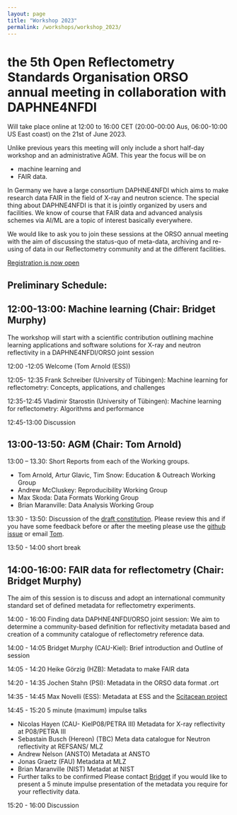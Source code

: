```yaml
---
layout: page
title: "Workshop 2023"
permalink: /workshops/workshop_2023/
---
```



# the 5th Open Reflectometry Standards Organisation ORSO annual meeting in collaboration with DAPHNE4NFDI
Will take place online at 12:00 to 16:00 CET (20:00-00:00 Aus, 06:00-10:00 US East coast) on the 21st of June 2023. 

Unlike previous years this meeting will only include a short half-day workshop and an administrative AGM.
This year the focus will be on
* machine learning and 
* FAIR data. 

In Germany we have a large consortium DAPHNE4NFDI which aims to make research data FAIR in the field of X-ray and neutron science. The special thing about DAPHNE4NFDI is that it is jointly organized by users and facilities.  We know of course that FAIR data and advanced analysis schemes via AI/ML are a topic of interest basically everywhere. 

We would like to ask you to join these sessions at the ORSO annual meeting with the aim of discussing the status-quo of meta-data, archiving and re-using of data in our Reflectometry community and at the different facilities. 

[Registration is now open](https://indico.esss.lu.se/event/3289)

## Preliminary Schedule:

## 12:00-13:00: Machine learning (Chair: Bridget Murphy)
The workshop will start with a scientific contribution outlining machine learning applications and software solutions for X-ray and neutron reflectivity in a DAPHNE4NFDI/ORSO joint session

12:00 -12:05 Welcome (Tom Arnold (ESS))

12:05- 12:35 Frank Schreiber  (University of Tübingen): Machine learning for reflectometry: Concepts, applications, and challenges 

12:35-12:45 Vladimir Starostin  (University of Tübingen): Machine learning for reflectometry: Algorithms and performance

12:45-13:00  Discussion

## 13:00-13:50: AGM (Chair: Tom Arnold)
13:00 – 13.30: Short Reports from each of the Working groups.
* Tom Arnold, Artur Glavic, Tim Snow: Education & Outreach Working Group
* Andrew McCluskey: Reproducibility Working Group
* Max Skoda: Data Formats Working Group
* Brian Maranville: Data Analysis Working Group

13:30 - 13:50: Discussion of the [draft constitution](https://www.reflectometry.org/what_is_orso/ORSO_constitution). Please review this and if you have some feedback before or after the meeting please use the [github issue](https://github.com/reflectivity/edu_outreach/issues/41) or email [Tom](mailto:tom.arnold@ess.eu).

13:50 - 14:00  short break

## 14:00-16:00: FAIR data for reflectometry (Chair: Bridget Murphy)
The aim of this session is to discuss and adopt an international community standard set of defined metadata for reflectometry experiments.

14:00 - 16:00 Finding data DAPHNE4NFDI/ORSO joint session: We aim to determine a community-based definition for reflectivity metadata based and creation of a community catalogue of reflectometry reference data.

14:00 - 14:05 	Bridget Murphy (CAU-Kiel): Brief introduction and Outline of session 

14:05 - 14:20  	Heike Görzig (HZB): Metadata to make FAIR data 

14:20 - 14:35   Jochen Stahn (PSI): Metadata in the ORSO data format .ort

14:35 - 14:45   Max Novelli (ESS): Metadata at ESS and the [Scitacean project](https://scicatproject.github.io/scitacean/) 

14:45 - 15:20 5 minute (maximum) impulse talks 
* Nicolas Hayen  (CAU- KielP08/PETRA III) 		Metadata for X-ray reflectivity at P08/PETRA III
* Sebastain Busch (Hereon) (TBC) 			Meta data catalogue for Neutron reflectivity at REFSANS/ MLZ
* Andrew Nelson (ANSTO)   Metadata at ANSTO
* Jonas Graetz (FAU)    Metadata at MLZ
* Brian Maranville (NIST)  Metadat at NIST
* Further talks to be confirmed
Please contact [Bridget](mailto:murphy@physik.uni-kiel.de) if you would like to present a 5 minute impulse presentation of the metadata you require for your reflectivity data.

15:20 - 16:00 Discussion
